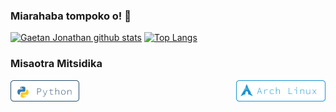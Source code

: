 ### Miarahaba tompoko o! 👋


[![Gaetan Jonathan github stats](https://github-readme-stats.vercel.app/api?username=gaetan1903&show_icons=true&locale=en&title_color=008080&icon_color=008080&include_all_commits=true&count_private=true)](https://github.com/anuraghazra/github-readme-stats)
[![Top Langs](https://github-readme-stats.vercel.app/api/top-langs/?username=gaetan1903&hide=css,html&langs_count=10&layout=compact&locale=en&hide_border=true&title_color=008080)](https://github.com/anuraghazra/github-readme-stats)




### Misaotra Mitsidika



  <a> <img align=left src="https://github.com/Mahalinoro/Mahalinoro/blob/master/assets/python.png"> </a>
  <a> <img align=right src="https://github.com/Mahalinoro/Mahalinoro/blob/master/assets/archlinux.png"> </a>

  

